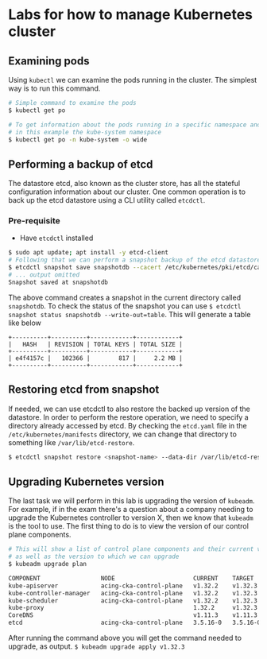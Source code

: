 # Labs for how to manage Kubernetes cluster

## Examining pods
Using `kubectl` we can examine the pods running in the cluster. The simplest way is to run this command.
```bash
# Simple command to examine the pods
$ kubectl get po

# To get information about the pods running in a specific namespace and showing their IP addresses
# in this example the kube-system namespace
$ kubectl get po -n kube-system -o wide
```

## Performing a backup of etcd
The datastore etcd, also known as the cluster store, has all the stateful configuration information about our cluster. One common operation is to back up the etcd datastore using a CLI utility called `etcdctl`.
### Pre-requisite
- Have `etcdctl` installed
```bash
$ sudo apt update; apt install -y etcd-client
# Following that we can perform a snapshot backup of the etcd datastore
$ etcdctl snapshot save snapshotdb --cacert /etc/kubernetes/pki/etcd/ca.crt --cert /etc/kubernetes/pki/etcd/server.crt --key /etc/kubernetes/pki/server.key
# ... output omitted
Snapshot saved at snapshotdb
```
The above command creates a snapshot in the current directory called `snapshotdb`.
To check the status of the snapshot you can use `$ etcdctl snapshot status snapshotdb --write-out=table`. This will generate a table like below
```
+----------+----------+------------+------------+
|   HASH   | REVISION | TOTAL KEYS | TOTAL SIZE |
+----------+----------+------------+------------+
| e4f4157c |   102366 |        817 |     2.2 MB |
+----------+----------+------------+------------+
```
## Restoring etcd from snapshot
If needed, we can use etcdctl to also restore the backed up version of the datastore. In order to perform the restore operation, we need to specify a directory already accessed by etcd. By checking the `etcd.yaml` file in the `/etc/kubernetes/manifests` directory, we can change that directory to something like `/var/lib/etcd-restore`.
```bash
$ etcdctl snapshot restore <snapshot-name> --data-dir /var/lib/etcd-restore
```

## Upgrading Kubernetes version
The last task we will perform in this lab is upgrading the version of `kubeadm`. For example, if in the exam there's a question about a company needing to upgrade the Kubernetes controller to version X, then we know that `kubeadm` is the tool to use.
The first thing to do is to view the version of our control plane components.
```bash
# This will show a list of control plane components and their current version
# as well as the version to which we can upgrade
$ kubeadm upgrade plan

COMPONENT                 NODE                      CURRENT    TARGET
kube-apiserver            acing-cka-control-plane   v1.32.2    v1.32.3
kube-controller-manager   acing-cka-control-plane   v1.32.2    v1.32.3
kube-scheduler            acing-cka-control-plane   v1.32.2    v1.32.3
kube-proxy                                          1.32.2     v1.32.3
CoreDNS                                             v1.11.3    v1.11.3
etcd                      acing-cka-control-plane   3.5.16-0   3.5.16-0
```
After running the command above you will get the command needed to upgrade, as output.
`$ kubeadm upgrade apply v1.32.3`

